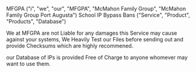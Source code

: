 MFGPA ("i", "we", "our", "MFGPA", "McMahon Family Group", "McMahon Family Group Port Augusta")
School IP Bypass Bans ("Service", "Product", "Products", "Database")

We at MFGPA are not Liable for any damages this Service may cause against your systems, We Heavily Test our Files before sending out and provide Checksums which are highly recommened.

our Database of IPs is provided Free of Charge to anyone whomever may want to use them.

